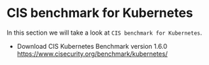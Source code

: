 # CIS benchmark for Kubernetes

In this section we will take a look at `CIS benchmark for Kubernetes`.

  - Download CIS Kubernetes Benchmark version 1.6.0 https://www.cisecurity.org/benchmark/kubernetes/
